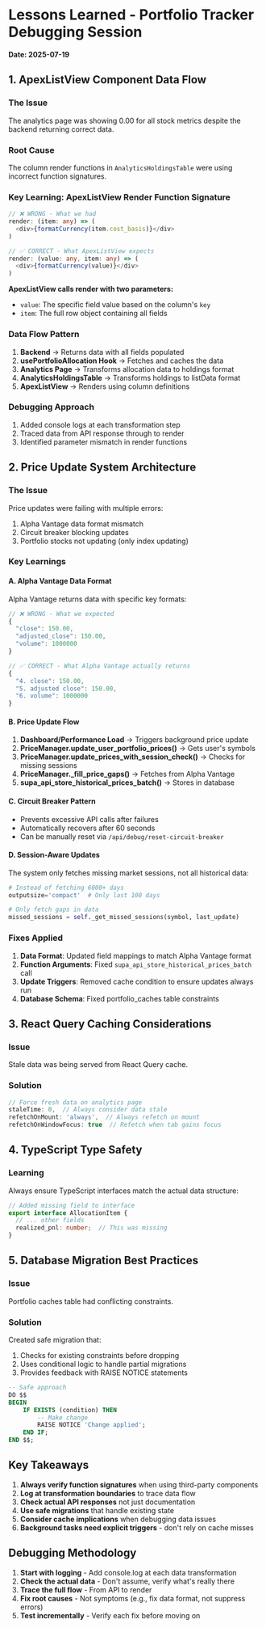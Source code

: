 # Lessons Learned - Portfolio Tracker Debugging Session
**Date: 2025-07-19**

## 1. ApexListView Component Data Flow

### The Issue
The analytics page was showing 0.00 for all stock metrics despite the backend returning correct data.

### Root Cause
The column render functions in `AnalyticsHoldingsTable` were using incorrect function signatures.

### Key Learning: ApexListView Render Function Signature
```typescript
// ❌ WRONG - What we had
render: (item: any) => (
  <div>{formatCurrency(item.cost_basis)}</div>
)

// ✅ CORRECT - What ApexListView expects
render: (value: any, item: any) => (
  <div>{formatCurrency(value)}</div>
)
```

**ApexListView calls render with two parameters:**
- `value`: The specific field value based on the column's `key`
- `item`: The full row object containing all fields

### Data Flow Pattern
1. **Backend** → Returns data with all fields populated
2. **usePortfolioAllocation Hook** → Fetches and caches the data
3. **Analytics Page** → Transforms allocation data to holdings format
4. **AnalyticsHoldingsTable** → Transforms holdings to listData format
5. **ApexListView** → Renders using column definitions

### Debugging Approach
1. Added console logs at each transformation step
2. Traced data from API response through to render
3. Identified parameter mismatch in render functions

## 2. Price Update System Architecture

### The Issue
Price updates were failing with multiple errors:
1. Alpha Vantage data format mismatch
2. Circuit breaker blocking updates
3. Portfolio stocks not updating (only index updating)

### Key Learnings

#### A. Alpha Vantage Data Format
Alpha Vantage returns data with specific key formats:
```javascript
// ❌ WRONG - What we expected
{
  "close": 150.00,
  "adjusted_close": 150.00,
  "volume": 1000000
}

// ✅ CORRECT - What Alpha Vantage actually returns
{
  "4. close": 150.00,
  "5. adjusted close": 150.00,
  "6. volume": 1000000
}
```

#### B. Price Update Flow
1. **Dashboard/Performance Load** → Triggers background price update
2. **PriceManager.update_user_portfolio_prices()** → Gets user's symbols
3. **PriceManager.update_prices_with_session_check()** → Checks for missing sessions
4. **PriceManager._fill_price_gaps()** → Fetches from Alpha Vantage
5. **supa_api_store_historical_prices_batch()** → Stores in database

#### C. Circuit Breaker Pattern
- Prevents excessive API calls after failures
- Automatically recovers after 60 seconds
- Can be manually reset via `/api/debug/reset-circuit-breaker`

#### D. Session-Aware Updates
The system only fetches missing market sessions, not all historical data:
```python
# Instead of fetching 6000+ days
outputsize='compact'  # Only last 100 days

# Only fetch gaps in data
missed_sessions = self._get_missed_sessions(symbol, last_update)
```

### Fixes Applied
1. **Data Format**: Updated field mappings to match Alpha Vantage format
2. **Function Arguments**: Fixed `supa_api_store_historical_prices_batch` call
3. **Update Triggers**: Removed cache condition to ensure updates always run
4. **Database Schema**: Fixed portfolio_caches table constraints

## 3. React Query Caching Considerations

### Issue
Stale data was being served from React Query cache.

### Solution
```typescript
// Force fresh data on analytics page
staleTime: 0,  // Always consider data stale
refetchOnMount: 'always',  // Always refetch on mount
refetchOnWindowFocus: true  // Refetch when tab gains focus
```

## 4. TypeScript Type Safety

### Learning
Always ensure TypeScript interfaces match the actual data structure:
```typescript
// Added missing field to interface
export interface AllocationItem {
  // ... other fields
  realized_pnl: number;  // This was missing
}
```

## 5. Database Migration Best Practices

### Issue
Portfolio caches table had conflicting constraints.

### Solution
Created safe migration that:
1. Checks for existing constraints before dropping
2. Uses conditional logic to handle partial migrations
3. Provides feedback with RAISE NOTICE statements

```sql
-- Safe approach
DO $$
BEGIN
    IF EXISTS (condition) THEN
        -- Make change
        RAISE NOTICE 'Change applied';
    END IF;
END $$;
```

## Key Takeaways

1. **Always verify function signatures** when using third-party components
2. **Log at transformation boundaries** to trace data flow
3. **Check actual API responses** not just documentation
4. **Use safe migrations** that handle existing state
5. **Consider cache implications** when debugging data issues
6. **Background tasks need explicit triggers** - don't rely on cache misses

## Debugging Methodology

1. **Start with logging** - Add console.log at each data transformation
2. **Check the actual data** - Don't assume, verify what's really there
3. **Trace the full flow** - From API to render
4. **Fix root causes** - Not symptoms (e.g., fix data format, not suppress errors)
5. **Test incrementally** - Verify each fix before moving on